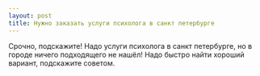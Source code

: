 ```yaml
---
layout: post 
title: Нужно заказать услуги психолога в санкт петербурге 
--- 
```

Срочно, подскажите! Надо услуги психолога в санкт петербурге, но в городе ничего подходящего не нашёл! Надо быстро найти хороший вариант, подскажите советом.
